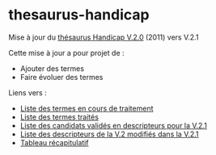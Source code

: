 # thesaurus-handicap
Mise à jour du [thésaurus Handicap V.2.0](https://reseaudoc.wordpress.com/thesaurus-handicap/) (2011) vers V.2.1

Cette mise à jour a pour projet de :
- Ajouter des termes
- Faire évoluer des termes

Liens vers :
- [Liste des termes en cours de traitement](https://github.com/reseau-doc/thesaurus-handicap/issues)
- [Liste des termes traités](https://github.com/reseau-doc/thesaurus-handicap/issues?q=is%3Aissue+is%3Aclosed)
- [Liste des candidats validés en descripteurs pour la V.2.1](https://github.com/reseau-doc/thesaurus-handicap/issues?utf8=%E2%9C%93&q=milestone%3A%222.%20Valid%C3%A9%20%3A%20Descripteur%20V.2.1%22%20)
- [Liste des descripteurs de la V.2 modifiés dans la V.2.1](https://github.com/reseau-doc/thesaurus-handicap/milestone/6?closed=1)
- [Tableau récapitulatif](https://docs.google.com/spreadsheets/d/1joM_bOaxnXG_eP-zjpXXUABvse4-eezWe2KfPl0TGDE/edit#gid=0)
